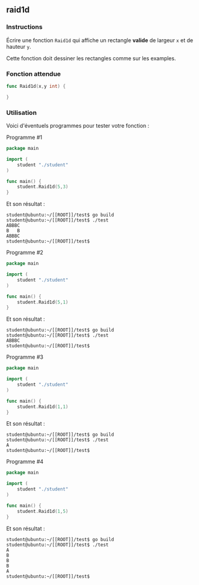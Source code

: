 ## raid1d

### Instructions

Écrire une fonction `Raid1d` qui affiche un rectangle **valide** de largeur `x` et de hauteur `y`.

Cette fonction doit dessiner les rectangles comme sur les examples.

### Fonction attendue

```go
func Raid1d(x,y int) {

}
```

### Utilisation

Voici d'éventuels programmes pour tester votre fonction :

Programme #1

```go
package main

import (
	student "./student"
)

func main() {
	student.Raid1d(5,3)
}
```

Et son résultat :

```console
student@ubuntu:~/[[ROOT]]/test$ go build
student@ubuntu:~/[[ROOT]]/test$ ./test
ABBBC
B   B
ABBBC
student@ubuntu:~/[[ROOT]]/test$
```

Programme #2

```go
package main

import (
	student "./student"
)

func main() {
	student.Raid1d(5,1)
}
```

Et son résultat :

```console
student@ubuntu:~/[[ROOT]]/test$ go build
student@ubuntu:~/[[ROOT]]/test$ ./test
ABBBC
student@ubuntu:~/[[ROOT]]/test$
```

Programme #3

```go
package main

import (
	student "./student"
)

func main() {
	student.Raid1d(1,1)
}
```

Et son résultat :

```console
student@ubuntu:~/[[ROOT]]/test$ go build
student@ubuntu:~/[[ROOT]]/test$ ./test
A
student@ubuntu:~/[[ROOT]]/test$
```

Programme #4

```go
package main

import (
	student "./student"
)

func main() {
	student.Raid1d(1,5)
}
```

Et son résultat :

```console
student@ubuntu:~/[[ROOT]]/test$ go build
student@ubuntu:~/[[ROOT]]/test$ ./test
A
B
B
B
A
student@ubuntu:~/[[ROOT]]/test$
```
